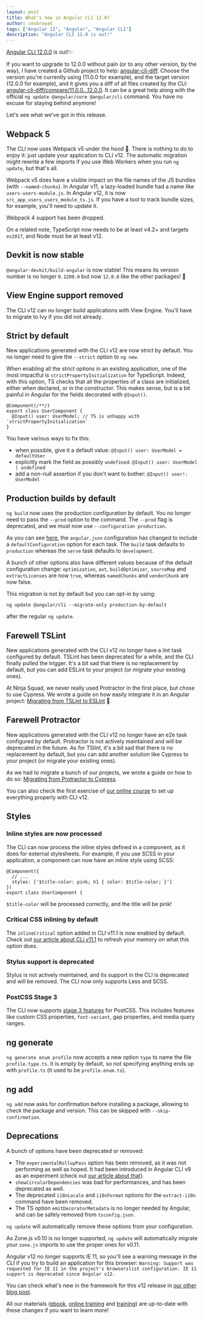 ```yaml
---
layout: post
title: What's new in Angular CLI 12.0?
author: cexbrayat
tags: ["Angular 12", "Angular", "Angular CLI"]
description: "Angular CLI 12.0 is out!"
---
```


[Angular CLI 12.0.0](https://github.com/angular/angular-cli/releases/tag/v12.0.0) is out!✨

If you want to upgrade to 12.0.0 without pain (or to any other version, by the way), I have created a Github project to help: [angular-cli-diff](https://github.com/cexbrayat/angular-cli-diff). Choose the version you're currently using (11.0.0 for example), and the target version (12.0.0 for example), and it gives you a diff of all files created by the CLI: [angular-cli-diff/compare/11.0.0...12.0.0](https://github.com/cexbrayat/angular-cli-diff/compare/11.0.0...12.0.0).
It can be a great help along with the official `ng update @angular/core @angular/cli` command.
You have no excuse for staying behind anymore!

Let's see what we've got in this release.

## Webpack 5

The CLI now uses Webpack v5 under the hood 🚀.
There is nothing to do to enjoy it: just update your application to CLI v12.
The automatic migration might rewrite a few imports if you use Web Workers
when you run `ng update`, but that's all.

Webpack v5 does have a visible impact on the file names of the JS bundles (with `--named-chunks`).
In Angular v11, a lazy-loaded bundle had a name like `users-users-module.js`.
In Angular v12, it is now `src_app_users_users_module_ts.js`.
If you have a tool to track bundle sizes, for example,
you'll need to update it.

Webpack 4 support has been dropped.

On a related note, TypeScript now needs to be at least v4.2+ and targets `es2017`,
and Node must be at least v12.


## Devkit is now stable

`@angular-devkit/build-angular` is now stable!
This means its version number is no longer `0.1200.0` but now `12.0.0` like the other packages! 🥳


## View Engine support removed

The CLI v12 can no longer build applications with View Engine.
You'll have to migrate to Ivy if you did not already.


## Strict by default

New applications generated with the CLI v12 are now strict by default.
You no longer need to give the `--strict` option to `ng new`.

When enabling all the strict options in an existing application,
one of the most impactful is `strictPropertyInitialization` for TypeScript.
Indeed, with this option, TS checks that all the properties of a class are initialized,
either when declared, or in the constructor.
This makes sense, but is a bit painful in Angular for the fields decorated with `@Input()`.

    @Component(/**/)
    export class UserComponent {
      @Input() user: UserModel; // TS is unhappy with `strictPropertyInitialization`
    }

You have various ways to fix this:
- when possible, give it a default value: `@Input() user: UserModel = defaultUser`
- explicitly mark the field as possibly `undefined`: `@Input() user: UserModel | undefined`
- add a non-null assertion if you don't want to bother: `@Input() user!: UserModel`


## Production builds by default

`ng build` now uses the production configuration by default.
You no longer need to pass the `--prod` option to the command.
The `--prod` flag is deprecated, and we must now use `--configuration production`.

As you can see [here](https://github.com/cexbrayat/angular-cli-diff/compare/11.2.0...12.0.0),
the `angular.json` configuration has changed to include a `defaultConfiguration` option
for each task. The `build` task defaults to `production` whereas the `serve` task defaults to `development`.

A bunch of other options also have different values because of the default configuration change:
`optimization`, `aot`, `buildOptimizer`, `sourceMap` and `extractLicenses` are now `true`,
whereas `namedChunks` and `vendorChunk` are now false.

This migration is not by default but you can opt-in by using:

    ng update @angular/cli --migrate-only production-by-default

after the regular `ng update`.


## Farewell TSLint

New applications generated with the CLI v12 no longer have a lint task configured by default.
TSLint has been deprecated for a while, and the CLI finally pulled the trigger.
It's a bit sad that there is no replacement by default,
but you can add ESLint to your project (or migrate your existing ones).

At Ninja Squad, we never really used Protractor in the first place,
but chose to use Cypress. We wrote a guide on how easily integrate it in an Angular project:
[Migrating from TSLint to ESLint](/2021/03/31/migrating-from-tslint-to-eslint/) 🤗.


## Farewell Protractor

New applications generated with the CLI v12 no longer have an e2e task configured by default.
Protractor is not actively maintained and will be deprecated in the future.
As for TSlint, it's a bit sad that there is no replacement by default,
but you can add another solution like Cypress to your project (or migrate your existing ones).

As we had to migrate a bunch of our projects, we wrote a guide on how to do so:
[Migrating from Protractor to Cypress](/2021/05/05/migrating-from-protractor-to-cypress/).

You can also check the first exercise of [our online course](https://angular-exercises.ninja-squad.com/)
to set up everything properly with CLI v12.


## Styles

### Inline styles are now processed

The CLI can now process the inline styles defined in a component,
as it does for external stylesheets.
For example, if you use SCSS in your application,
a component can now have an inline style using SCSS:

    @Component({
      // ...
      styles: ['$title-color: pink; h1 { color: $title-color; }']
    })
    export class UserComponent {

`$title-color` will be processed correctly, and the title will be pink!

### Critical CSS inlining by default

The `inlineCritical` option added in CLI v11.1 is now enabled by default.
Check out [our article about CLi v11.1](/2021/01/21/angular-cli-11.1/)
to refresh your memory on what this option does.

### Stylus support is deprecated

Stylus is not actively maintained, and its support in the CLI is deprecated and will be removed.
The CLI now only supports Less and SCSS.

### PostCSS Stage 3

The CLI now supports [stage 3 features](https://preset-env.cssdb.org/features#stage-3) for PostCSS.
This includes features like custom CSS properties, `font-variant`, gap properties, and media query ranges.


## ng generate

`ng generate enum profile` now accepts a new option `type` to name the file `profile.type.ts`.
It is empty by default, so not specifying anything ends up with `profile.ts` (it used to be `profile.enum.ts`).


## ng add

`ng add` now asks for confirmation before installing a package,
allowing to check the package and version.
This can be skipped with `--skip-confirmation`.

## Deprecations

A bunch of options have been deprecated or removed:
- The `experimentalRollupPass` option has been removed, as it was not performing as well as hoped.
It had been introduced in Angular CLI v9 as an experiment (check out [our article about that](/2020/02/07/angular-cli-9.0/)).
- `showCircularDependencies` was bad for performances, and has been deprecated as well.
- The deprecated `i18nLocale` and `i18nFormat` options for the `extract-i18n` command have been removed.
- The TS option `emitDecoratorMetadata` is no longer needed by Angular, and can be safely removed from `tsconfig.json`.

`ng update` will automatically remove these options from your configuration.

As Zone.js v0.10 is no longer supported, `ng update` will automatically migrate your `zone.js` imports
to use the proper ones for v0.11.

Angular v12 no longer supports IE 11, so you'll see a warning message in the CLI
if you try to build an application for this browser: `Warning: Support was requested for IE 11 in the project's browserslist configuration. IE 11 support is deprecated since Angular v12.`



You can check what's new in the framework for this v12 release in [our other blog post](/2021/05/12/what-is-new-angular-12.0/).

All our materials ([ebook](https://books.ninja-squad.com/angular), [online training](https://angular-exercises.ninja-squad.com/) and [training](https://ninja-squad.com/training/angular)) are up-to-date with these changes if you want to learn more!
